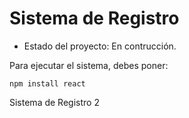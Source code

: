 <h1> Sistema de Registro</h1>

- Estado del proyecto: En contrucción.
  
Para ejecutar el sistema, debes poner:

```npm install react```

Sistema de Registro 2
